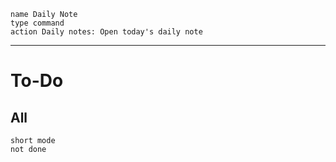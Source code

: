 ```button
name Daily Note
type command
action Daily notes: Open today's daily note
```
***
# To-Do
## All
```tasks
short mode
not done
```

